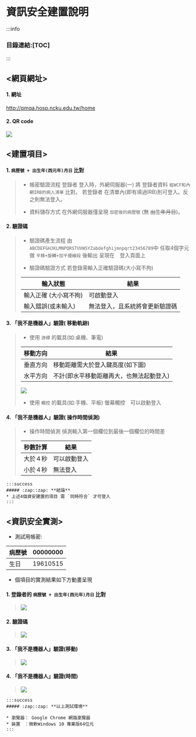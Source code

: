 # **資訊安全建置說明**
:::info
### 目錄連結:[TOC]
:::
## <網頁網址>
#### 1. 網址
http://pmqa.hosp.ncku.edu.tw/home
#### 2. QR code
![](https://i.imgur.com/qKXiC5C.png)

## <建置項目>
#### 1.  `病歷號 + 出生年(西元年)月日` 比對
> * 帳密驗證流程
>登錄者 登入時，外網伺服器(一) 將  登錄者資料 `經WCF和內網IRB的病人清單` 比對。
>若登錄者 在清單內(即有填過IRB)則可登入。反之則無法登入。
>
> * 資料儲存方式
>在外網伺服器僅呈現 `加密後的病歷號` (無 ~~出生年月日~~)。
#### 2. 驗證碼
> * 驗證碼產生流程
> 由`ABCDEFGHJKLMNPQRSTUVWSYZabdefghijmnpqrt23456789`中
> 任取4個字元做 `平移+旋轉+加干擾線段` 後輸出 呈現在　登入頁面上
> 
> * 驗證碼驗證方式
> 若登錄需輸入正確驗證碼(大小寫不拘)
> 
> 輸入狀態    |  結果
>  --------------|------------------------
> 輸入正確   (大小寫不拘)     |  可啟動登入
> 輸入錯誤(或未輸入)   | 無法登入，且系統將會更新驗證碼    
#### 3. 「我不是機器人」驗證( 移動軌跡)
> * 使用 `游標` 的載具(如:桌機、筆電) 
> 
> 移動方向  |  結果
>  -------|------------------------
> 垂直方向  |  移動距離需大於登入鍵高度(如下圖)
> 水平方向  | 不計(即水平移動距離再大，也無法起動登入)    
>![](https://i.imgur.com/42Ipnpw.png)
> * 使用 `觸控` 的載具(如:手機、平板)
>螢幕觸控　可以啟動登入
#### 4. 「我不是機器人」驗證( 操作時間偵測)
> * 操作時間偵測
>偵測輸入第一個欄位到最後一個欄位的時間差
> 
> 秒數計算  |  結果
>  -------|------------------------
> 大於４秒  |  可以啟動登入
> 小於４秒  | 無法登入 
```
:::success
##### :zap::zap: **結論** 
* 上述4個資安建置的項目 需 `同時符合` 才可登入
:::
```

## <資訊安全實測>
 * 測試用帳密:
 
 病歷號  |  00000000
  -------|------------------------
 生日  |  19610515
 
 * 個項目的實測結果如下方動畫呈現

#### 1. 登錄者的 `病歷號 + 出生年(西元年)月日` 比對
>![](https://i.imgur.com/2hiUhja.gif)
#### 2. 驗證碼
>![](https://i.imgur.com/OydAbrc.gif)
#### 3. 「我不是機器人」驗證(移動)
>![](https://i.imgur.com/F8nqsjN.gif)
#### 4. 「我不是機器人」驗證(時間)
>![](https://i.imgur.com/YQGm2Ig.gif)
```
:::success
##### :zap::zap: **以上測試環境**

* 瀏覽器： Google Chrome 網路瀏覽器
* 裝置　：微軟Windows 10 專業版64位元
:::
```

